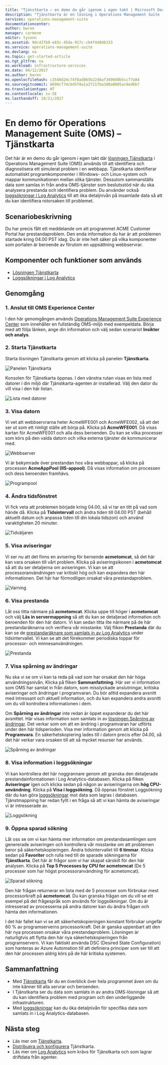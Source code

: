 ```yaml
---
title: "Tjänstkarta – en demo du går igenom i egen takt | Microsoft Docs"
description: "Tjänstkarta är en lösning i Operations Management Suite (OMS) och som automatiskt identifierar programkomponenter i Windows- och Linux-system och mappar kommunikationen mellan olika tjänster.  Det här är en demo du går igenom i egen takt där Tjänstkarta används till att identifiera och diagnostisera ett simulerat problem i en webbapp."
services: operations-management-suite
documentationcenter: 
author: bwren
manager: carmonm
editor: tysonn
ms.assetid: 9dc437b9-e83c-45da-917c-cb4f4d8d6333
ms.service: operations-management-suite
ms.devlang: na
ms.topic: get-started-article
ms.tgt_pltfrm: na
ms.workload: infrastructure-services
ms.date: 04/12/2017
ms.author: bwren
ms.openlocfilehash: c3548d24c74f8ad865b22d6af3490d0b5cc77a84
ms.sourcegitcommit: 6699c77dcbd5f8a1a2f21fba3d0a0005ac9ed6b7
ms.translationtype: HT
ms.contentlocale: sv-SE
ms.lasthandoff: 10/11/2017
---
```

# <a name="operations-management-suite-oms-self-paced-demo---service-map"></a>En demo för Operations Management Suite (OMS) – Tjänstkarta
Det här är en demo du går igenom i egen takt där [lösningen Tjänstkarta](operations-management-suite-service-map.md) i Operations Management Suite (OMS) används till att identifiera och diagnostisera ett simulerat problem i en webbapp.  Tjänstkarta identifierar automatiskt programkomponenter i Windows- och Linux-system och mappar kommunikationen mellan olika tjänster.  Dessutom sammanställs data som samlas in från andra OMS-tjänster som beslutsstöd när du ska analysera prestanda och identifiera problem.  Du använder också [loggsökningar i Log Analytics](../log-analytics/log-analytics-log-searches.md) till att öka detaljnivån på insamlade data så att du kan identifiera rotorsaken till problemet.


## <a name="scenario-description"></a>Scenariobeskrivning
Du har precis fått ett meddelande om att programmet ACME Customer Portal har prestandaproblem.  Den enda information du har är att problemen startade kring 04.00 PST idag.  Du är inte helt säker på vilka komponenter som portalen är beroende av förutom en uppsättning webbservrar.  

## <a name="components-and-features-used"></a>Komponenter och funktioner som används
- [Lösningen Tjänstkarta](operations-management-suite-service-map.md)
- [Loggsökningar i Log Analytics](../log-analytics/log-analytics-log-searches.md)


## <a name="walk-through"></a>Genomgång

### <a name="1-connect-to-the-oms-experience-center"></a>1. Anslut till OMS Experience Center
I den här genomgången används [Operations Management Suite Experience Center](https://experience.mms.microsoft.com/) som innehåller en fullständig OMS-miljö med exempeldata. Börja med att följa länken, ange din information och välj sedan scenariot **Insikter och analys**.


### <a name="2-start-service-map"></a>2. Starta Tjänstkarta
Starta lösningen Tjänstkarta genom att klicka på panelen **Tjänstkarta**.

![Panelen Tjänstkarta](media/operations-management-suite-walkthrough-servicemap/tile.png)

Konsolen för Tjänstkarta öppnas.  I den vänstra rutan visas en lista med datorer i din miljö där Tjänstkarta-agenten är installerad.  Välj den dator du vill visa i den här listan.

![Lista med datorer](media/operations-management-suite-walkthrough-servicemap/computer-list.png)


### <a name="3-view-computer"></a>3. Visa datorn
Vi vet att webbservrarna heter AcmeWFE001 och AcmeWFE002, så att det ser ut som ett rimligt ställe att börja på.  Klicka på **AcmeWFE001**.  Då visas kartan för AcmeWFE001 och alla dess beroenden.  Du kan se vilka processer som körs på den valda datorn och vilka externa tjänster de kommunicerar med.

![Webbserver](media/operations-management-suite-walkthrough-servicemap/web-server.png)

Vi är bekymrade över prestandan hos våra webbappar, så klicka på processen **AcmeAppPool (IIS-appool)**.  Då visas information om processen och dess beroenden framhävs.  

![Programpool](media/operations-management-suite-walkthrough-servicemap/app-pool.png)


### <a name="4-change-time-window"></a>4. Ändra tidsfönstret

Vi fick veta att problemen började kring 04.00, så vi tar en titt på vad som hände då. Klicka på **Tidsintervall** och ändra tiden till 04.00 PST (behåll aktuellt datum och anpassa tiden till din lokala tidszon) och använd varaktigheten 20 minuter.

![Tidväljaren](./media/operations-management-suite-walkthrough-servicemap/time-picker.png)


### <a name="5-view-alert"></a>5. Visa aviseringar

Vi ser nu att det finns en avisering för beroende **acmetomcat**, så det här kan vara orsaken till vårt problem.  Klicka på aviseringsikonen i **acmetomcat** så att du ser detaljerna om aviseringen.  Vi kan se att processoranvändningen var kritiskt hög och kan expandera den här informationen.  Det här har förmodligen orsakat våra prestandaproblem. 

![Varning](./media/operations-management-suite-walkthrough-servicemap/alert.png)


### <a name="6-view-performance"></a>6. Visa prestanda

Låt oss titta närmare på **acmetomcat**.  Klicka uppe till höger i **acmetomcat** och välj **Läs in servermappning** så att du kan se detaljerad information och beroenden för den här datorn. Vi kan sedan titta lite närmare på de här prestandaräknarna och verifiera vår misstanke.  Välj fliken **Prestanda** där du kan se de [prestandaräknare som samlats in av Log Analytics](../log-analytics/log-analytics-data-sources-performance-counters.md) under tidsintervallet.  Vi kan se att det förekommer periodiska toppar för processor- och minnesanvändningen.

![Prestanda](./media/operations-management-suite-walkthrough-servicemap/performance.png)


### <a name="7-view-change-tracking"></a>7. Visa spårning av ändringar
Nu ska vi se om vi kan ta reda på vad som har orsakat den här höga användningsnivån.  Klicka på fliken **Sammanfattning**.  Här ser vi information som OMS har samlat in från datorn, som misslyckade anslutningar, kritiska aviseringar och ändringar i programvaran.  Du bör alltid expandera avsnitt med intressant och aktuell information, och du kan expandera andra avsnitt om du vill kontrollera informationen i dem.


Om **Spårning av ändringar** inte redan är öppet expanderar du det här avsnittet.  Här visas information som samlats in av [lösningen Spårning av ändringar](../log-analytics/log-analytics-change-tracking.md).  Det verkar som om att en ändring i programvaran har utförts under den här tidsperioden.  Visa mer information genom att klicka på **Programvara**.  En säkerhetskopiering lades till i datorn precis efter 04.00, så det här verkar vara orsaken till att så mycket resurser har används.

![Spårning av ändringar](./media/operations-management-suite-walkthrough-servicemap/change-tracking.png)



### <a name="8-view-details-in-log-search"></a>8. Visa information i loggsökningar
Vi kan kontrollera det här noggrannare genom att granska den detaljerade prestandainformationen i Log Analytics-databasen.  Klicka på fliken **Aviseringar** igen och klicka sedan på någon av aviseringarna om **hög CPU-användning**.  Klicka på **Visa i loggsökning**.  Då öppnas fönstret Loggsökning där du kan göra [loggsökningar](../log-analytics/log-analytics-log-searches.md) mot data som lagras i databasen.  Tjänstmappning har redan fyllt i en fråga så att vi kan hämta de aviseringar vi är intresserade av.  

![Loggsökning](./media/operations-management-suite-walkthrough-servicemap/log-search.png)


### <a name="9-open-saved-search"></a>9. Öppna sparad sökning
Låt oss se om vi kan hämta mer information om prestandasamlingen som genererade aviseringen och kontrollera vår misstanke om att problemen beror på säkerhetskopieringen.  Ändra tidsintervallet till **6 timmar**.  Klicka sedan på **Favoriter** och rulla ned till de sparade sökningarna för **Tjänstkarta**.  Det här är frågor som vi har skapat särskilt för den här analysen.  Klicka på **Top 5 Processes by CPU for acmetomcat** (De 5 processer som har högst processoranvändning för acmetomcat).

![Sparad sökning](./media/operations-management-suite-walkthrough-servicemap/saved-search.png)


Den här frågan returnerar en lista med de 5 processer som förbrukar mest processorkraft på **acmetomcat**.  Du kan granska frågan om du vill se ett exempel på det frågespråk som används för loggsökningar.  Om du är intresserad av processerna på andra datorer kan du ändra frågan och hämta den informationen.

I det här fallet kan vi se att säkerhetskopieringen konstant förbrukar ungefär 60 % av programserverns processorkraft.  Det är ganska uppenbart att den här nya processen orsakar våra prestandaproblem.  Lösningen är naturligtvis att flytta den här nya säkerhetskopieringen från programservern.  Vi kan faktiskt använda DSC (Desired State Configuration) som hanteras av Azure Automation till att definiera principer som ser till att den här processen aldrig körs på de här kritiska systemen.


## <a name="summary-points"></a>Sammanfattning
- Med [Tjänstkarta](operations-management-suite-service-map.md) får du en överblick över hela programmet även om du inte känner till alla servrar och beroenden.
- I Tjänstkarta ser du data som samlats in av andra OMS-lösningar så att du kan identifiera problem med program och den underliggande infrastrukturen.
- Med [loggsökningar](../log-analytics/log-analytics-log-searches.md) kan du öka detaljnivån för specifika data som samlats in i Log Analytics-databasen.    

## <a name="next-steps"></a>Nästa steg
- Läs mer om [Tjänstkarta](operations-management-suite-service-map.md).
- [Distribuera och konfigurera](operations-management-suite-service-map-configure.md) Tjänstkarta.
- Läs mer om [Log Analytics](../log-analytics/log-analytics-overview.md) som krävs för Tjänstkarta och som lagrar driftdata från agenter.